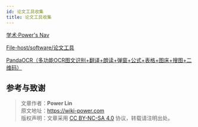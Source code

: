```yaml
---
id: 论文工具收集
title: 论文工具收集
---
```


[学术·Power's Nav](https://nav.wiki-power.com/#d83ea84cc1a59a1dece3cd978308140a)

[File-host/software/论文工具](https://github.com/linyuxuanlin/File-host/tree/main/software/%E8%AE%BA%E6%96%87%E5%B7%A5%E5%85%B7)

[PandaOCR（多功能OCR图文识别+翻译+朗读+弹窗+公式+表格+图床+搜图+二维码）](https://github.com/miaomiaosoft/PandaOCR)

## 参考与致谢

> 文章作者：**Power Lin**  
> 原文地址：<https://wiki-power.com>  
> 版权声明：文章采用 [CC BY-NC-SA 4.0](https://creativecommons.org/licenses/by/4.0/deed.zh) 协议，转载请注明出处。
